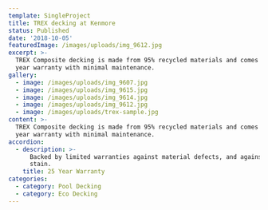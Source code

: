 ```yaml
---
template: SingleProject
title: TREX decking at Kenmore
status: Published
date: '2018-10-05'
featuredImage: /images/uploads/img_9612.jpg
excerpt: >-
  TREX Composite decking is made from 95% recycled materials and comes with a 25
  year warranty with minimal maintenance.
gallery:
  - image: /images/uploads/img_9607.jpg
  - image: /images/uploads/img_9615.jpg
  - image: /images/uploads/img_9614.jpg
  - image: /images/uploads/img_9612.jpg
  - image: /images/uploads/trex-sample.jpg
content: >-
  TREX Composite decking is made from 95% recycled materials and comes with a 25
  year warranty with minimal maintenance.
accordion:
  - description: >-
      Backed by limited warranties against material defects, and against fade &
      stain.
    title: 25 Year Warranty
categories:
  - category: Pool Decking
  - category: Eco Decking
---
```


